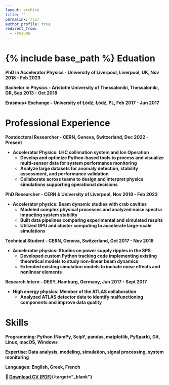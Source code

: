 ```yaml
---
layout: archive
title: ""
permalink: /cv/
author_profile: true
redirect_from:
  - /resume
---
```


{% include base_path %}
Eduation
======
<b> PhD in Accelerator Physics - University of Liverpool, Liverpool, UK, Nov 2018 - Feb 2023

<b> Bachelor in Physics - Aristotle University of Thessaloniki, Thessaloniki, GR, Sep 2013 - Oct 2018

<b> Erasmus+ Exchange -  University of Łódź, Łódź, PL, Feb 2017 - Jun 2017

Professional Experience
======
<b>Postdoctoral Researcher - CERN, Geneva, Switzerland, Dec 2022 - Present</b>
* Accelerator Physics: LHC collimation system and Ion Operation 
  * Develop and optimize Python-based tools to process and visualize multi-sensor data for system performance monitoring
  * Analyze large datasets for anomaly detection, stability assessment, and performance validation
  * Collaborate across teams to design and interpret physics simulations supporting operational decisions

   
<b>PhD Researcher - CERN & University of Liverpool, Nov 2018 - Feb 2023</b>
* Accelerator physics: Beam dynamic studies with crab cavities  
  * Modeled complex physical processes and analyzed noise spectra impacting system stability
  * Built data pipelines comparing experimental and simulated results
  * Utilized GPU and cluster computing to accelerate large-scale simulations
   

<b>Technical Student - CERN, Geneva, Switzerland, Oct 2017 - Nov 2018</b>
* Accelerator physics: Studies on power supply ripples in the SPS   
  * Developed custom Python tracking code implementing existing theoretical models to study non-linear beam dynamics 
  * Extended existing simulation models to include noise effects and nonlinear elements

   
<b>Research Intern - DESY, Hamburg, Germany, Jun 2017 - Sept 2017</b>
* High energy physics: Member of the ATLAS collaboration
  * Analyzed ATLAS detector data to identify malfunctioning components and improve data quality
   


Skills
======
<b>Programming:</b>  Python (NumPy, ScipY, pandas, matplotlib, PySpark), Git, Linux, macOS, Windows

<b>Expertise:</b> Data analysis, modeling, simulation, signal processing, system monitoring

<b>Languages:</b> English, Greek, French





🔗 [Download CV (PDF)](https://natriant.github.io/assets/files/Natalia_Triantafyllou_CV.pdf){:target="_blank"}





